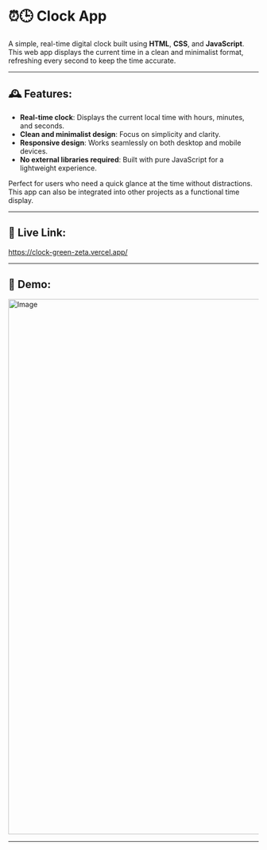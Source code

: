 # ⏰🕒 Clock App

A simple, real-time digital clock built using **HTML**, **CSS**, and **JavaScript**. This web app displays the current time in a clean and minimalist format, refreshing every second to keep the time accurate.

---

## 🕰️ Features:

* **Real-time clock**: Displays the current local time with hours, minutes, and seconds.
* **Clean and minimalist design**: Focus on simplicity and clarity.
* **Responsive design**: Works seamlessly on both desktop and mobile devices.
* **No external libraries required**: Built with pure JavaScript for a lightweight experience.

Perfect for users who need a quick glance at the time without distractions. This app can also be integrated into other projects as a functional time display.

---

## 🚀 Live Link:

https://clock-green-zeta.vercel.app/

---

## 🎨 Demo:

<img width="1917" height="1076" alt="Image" src="https://github.com/user-attachments/assets/fb349887-39f2-4472-acf4-84d17f01e131" />

---
